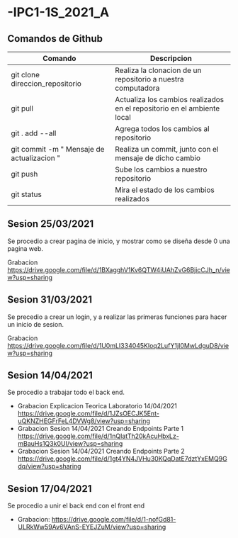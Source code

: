 # -IPC1-1S_2021_A


## Comandos de Github

| Comando      | Descripcion |
| ----------- | ----------- |
| git clone direccion_repositorio     | Realiza la clonacion de un repositorio a nuestra computadora       |
| git pull  | Actualiza los cambios realizados en el repositorio en el ambiente local         |
| git . add --all | Agrega todos los cambios al repositorio |
| git commit -m " Mensaje de actualizacion " | Realiza un commit, junto con el mensaje de dicho cambio |
| git push | Sube los cambios a nuestro repositorio |
| git status | Mira el estado de los cambios realizados |


## Sesion 25/03/2021

Se procedio a crear pagina de inicio, y mostrar como se diseña desde 0 una pagina web. 

Grabacion https://drive.google.com/file/d/1BXagghV1Kv6QTW4iUAhZvG6BjicCJh_n/view?usp=sharing


## Sesion 31/03/2021 

Se precedio a crear un login, y a realizar las primeras funciones para hacer un inicio de sesion. 

Grabacion https://drive.google.com/file/d/1U0mLI334045Kloq2LufY1jI0MwLdguD8/view?usp=sharing

## Sesion 14/04/2021

Se procedio a trabajar todo el back end.

- Grabacion Explicacion Teorica Laboratorio 14/04/2021 https://drive.google.com/file/d/1JZsOECJK5Ent-uQKNZHEGFrFeL4DVWg8/view?usp=sharing
- Grabacion Sesion 14/04/2021 Creando Endpoints Parte 1 https://drive.google.com/file/d/1nQIatTh20kAcuHbxLz-mBauHs1Q3k0UI/view?usp=sharing
- Grabacion Sesion 14/04/2021 Creando Endpoints Parte 2 https://drive.google.com/file/d/1gt4YN4JVHu30KQqDatE7dztYxEMQ9Gdq/view?usp=sharing

## Sesion 17/04/2021

Se procedio a unir el back end con el front end 

- Grabacion: https://drive.google.com/file/d/1-nofGd81-ULRkWw59Av6VAnS-EYEJZuM/view?usp=sharing
